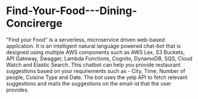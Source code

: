 # Find-Your-Food---Dining-Concirerge
"Find your Food" is a serverless, microservice driven web-based application. It is an intelligent natural language powered chat-bot that is designed using multiple AWS components such as AWS Lex, S3 Buckets, API Gateway, Swagger, Lambda Functions, Cognito, DynamoDB, SQS, Cloud Watch and Elastic Search. This chatbot can help you provide restaurant suggestions based on your requirements such as - City, Time, Number of people, Cuisine Type and Date. The bot uses the yelp API to fetch relevant suggestions and mails the suggestions on the email-id that the user provides. 
